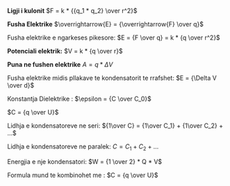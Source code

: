 **Ligji i kulonit** $F = k * {{q_1 * q_2} \over r^2}$

**Fusha Elektrike**  $\overrightarrow{E} = {\overrightarrow{F} \over q}$

Fusha elektrike e ngarkeses pikesore: $E = {F \over q} = k * {q \over r^2}$

**Potenciali elektrik:**  $V = k * {q \over r}$

**Puna ne fushen elektrike** $A = q * \Delta V$

Fusha elektrike midis pllakave te kondensatorit te rrafshet: $E = {\Delta V \over d}$

Konstantja Dielektrike : $\epsilon = {C \over C_0}$

$C = {q \over U}$

Lidhja e kondensatoreve ne seri: ${1\over C} = {1\over C_1} +  {1\over C_2} + ...$

Lidhja e kondensatoreve ne paralek: $C = C_1 + C_2 + ...$

Energjia e nje kondensatori: $W = {1 \over 2} * Q * V$

Formula mund te kombinohet me : $C = {q \over U}$